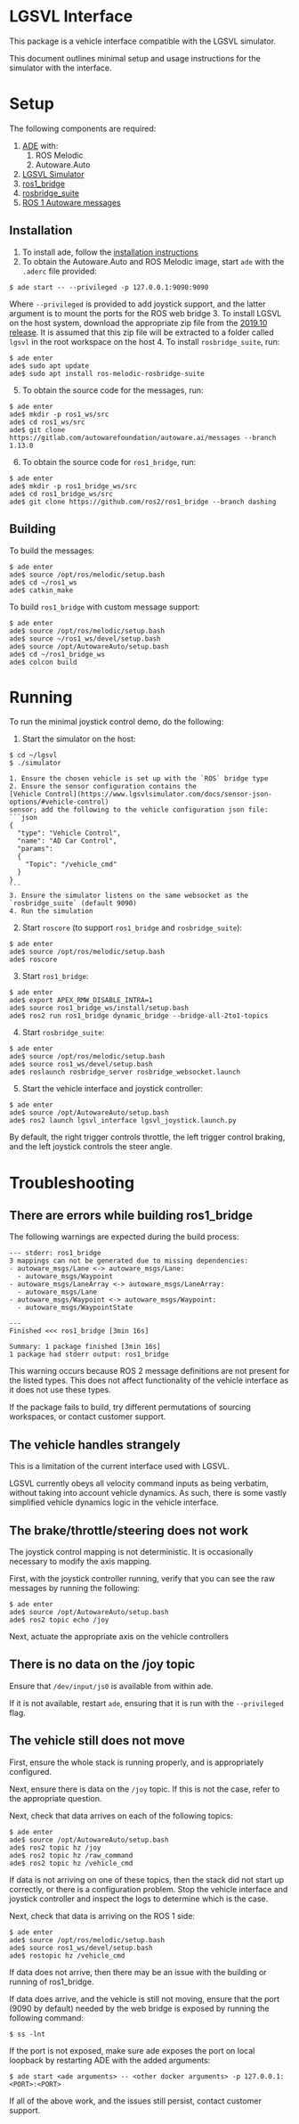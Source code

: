 LGSVL Interface
===============


This package is a vehicle interface compatible with the LGSVL simulator.

This document outlines minimal setup and usage instructions for the simulator with the interface.

# Setup

The following components are required:

1. [ADE](https://ade-cli.readthedocs.io/en/latest/install.html) with:
    1. ROS Melodic
    2. Autoware.Auto
2. [LGSVL Simulator](https://github.com/lgsvl/simulator/releases/tag/2019.10)
3. [ros1_bridge](https://github.com/ros2/ros1_bridge)
4. [rosbridge_suite](http://wiki.ros.org/rosbridge_suite/Tutorials/RunningRosbridge)
5. [ROS 1 Autoware messages](https://gitlab.com/autowarefoundation/autoware.ai/messages)

## Installation

1. To install ade, follow
the [installation instructions](https://ade-cli.readthedocs.io/en/latest/install.html)
2. To obtain the Autoware.Auto and ROS Melodic image, start `ade` with the `.aderc` file
provided:
```
$ ade start -- --privileged -p 127.0.0.1:9090:9090
```
Where `--privileged` is provided to add joystick support, and the latter argument is to mount the
ports for the ROS web bridge
3. To install LGSVL on the host system, download the appropriate zip file from the
[2019.10 release](https://github.com/lgsvl/simulator/releases/tag/2019.10). It is assumed that this
zip file will be extracted to a folder called `lgsvl` in the root workspace on the host
4. To install `rosbridge_suite`, run:
```
$ ade enter
ade$ sudo apt update
ade$ sudo apt install ros-melodic-rosbridge-suite
```
5. To obtain the source code for the messages, run:
```
$ ade enter
ade$ mkdir -p ros1_ws/src
ade$ cd ros1_ws/src
ade$ git clone https://gitlab.com/autowarefoundation/autoware.ai/messages --branch 1.13.0
```
6. To obtain the source code for `ros1_bridge`, run:
```
$ ade enter
ade$ mkdir -p ros1_bridge_ws/src
ade$ cd ros1_bridge_ws/src
ade$ git clone https://github.com/ros2/ros1_bridge --branch dashing
```

## Building

To build the messages:

```
$ ade enter
ade$ source /opt/ros/melodic/setup.bash
ade$ cd ~/ros1_ws
ade$ catkin_make
```

To build `ros1_bridge` with custom message support:

```
$ ade enter
ade$ source /opt/ros/melodic/setup.bash
ade$ source ~/ros1_ws/devel/setup.bash
ade$ source /opt/AutowareAuto/setup.bash
ade$ cd ~/ros1_bridge_ws
ade$ colcon build
```

# Running

To run the minimal joystick control demo, do the following:

1. Start the simulator on the host:
```
$ cd ~/lgsvl
$ ./simulator
```
    1. Ensure the chosen vehicle is set up with the `ROS` bridge type
    2. Ensure the sensor configuration contains the
    [Vehicle Control](https://www.lgsvlsimulator.com/docs/sensor-json-options/#vehicle-control)
    sensor; add the following to the vehicle configuration json file:
    ```json
    {
      "type": "Vehicle Control",
      "name": "AD Car Control",
      "params":
      {
        "Topic": "/vehicle_cmd"
      }
    }
    ```
    3. Ensure the simulator listens on the same websocket as the `rosbridge_suite` (default 9090)
    4. Run the simulation
2. Start `roscore` (to support `ros1_bridge` and `rosbridge_suite`):
```
$ ade enter
ade$ source /opt/ros/melodic/setup.bash
ade$ roscore
```
3. Start `ros1_bridge`:
```
$ ade enter
ade$ export APEX_RMW_DISABLE_INTRA=1
ade$ source ros1_bridge_ws/install/setup.bash
ade$ ros2 run ros1_bridge dynamic_bridge --bridge-all-2to1-topics
```
4. Start `rosbridge_suite`:
```
$ ade enter
ade$ source /opt/ros/melodic/setup.bash
ade$ source ros1_ws/devel/setup.bash
ade$ roslaunch rosbridge_server rosbridge_websocket.launch
```
5. Start the vehicle interface and joystick controller:
```
$ ade enter
ade$ source /opt/AutowareAuto/setup.bash
ade$ ros2 launch lgsvl_interface lgsvl_joystick.launch.py
```

By default, the right trigger controls throttle, the left trigger control braking, and the left
joystick controls the steer angle.

# Troubleshooting

## There are errors while building ros1_bridge

The following warnings are expected during the build process:

```
--- stderr: ros1_bridge
3 mappings can not be generated due to missing dependencies:
- autoware_msgs/Lane <-> autoware_msgs/Lane:
  - autoware_msgs/Waypoint
- autoware_msgs/LaneArray <-> autoware_msgs/LaneArray:
  - autoware_msgs/Lane
- autoware_msgs/Waypoint <-> autoware_msgs/Waypoint:
  - autoware_msgs/WaypointState

---
Finished <<< ros1_bridge [3min 16s]

Summary: 1 package finished [3min 16s]
1 package had stderr output: ros1_bridge

```

This warning occurs because ROS 2 message definitions are not present for the listed types. This
does not affect functionality of the vehicle interface as it does not use these types.

If the package fails to build, try different permutations of sourcing workspaces, or contact
customer support.

## The vehicle handles strangely

This is a limitation of the current interface used with LGSVL.

LGSVL currently obeys all velocity command inputs as being verbatim, without taking into account
vehicle dynamics. As such, there is some vastly simplified vehicle dynamics logic in the vehicle
interface.

## The brake/throttle/steering does not work

The joystick control mapping is not deterministic. It is occasionally necessary to modify the axis
mapping.

First, with the joystick controller running, verify that you can see the raw messages by running
the following:

```
$ ade enter
ade$ source /opt/AutowareAuto/setup.bash
ade$ ros2 topic echo /joy
```

Next, actuate the appropriate axis on the vehicle controllers

## There is no data on the /joy topic

Ensure that `/dev/input/js0` is available from within ade.

If it is not available, restart `ade`, ensuring that it is run with the `--privileged` flag.

## The vehicle still does not move

First, ensure the whole stack is running properly, and is appropriately configured.

Next, ensure there is data on the `/joy` topic. If this is not the case, refer to the appropriate
question.

Next, check that data arrives on each of the following topics:

```
$ ade enter
ade$ source /opt/AutowareAuto/setup.bash
ade$ ros2 topic hz /joy
ade$ ros2 topic hz /raw_command
ade$ ros2 topic hz /vehicle_cmd
```

If data is not arriving on one of these topics, then the stack did not start up correctly, or there
is a configuration problem. Stop the vehicle interface and joystick controller and inspect the logs
to determine which is the case.

Next, check that data is arriving on the ROS 1 side:

```
$ ade enter
ade$ source /opt/ros/melodic/setup.bash
ade$ source ros1_ws/devel/setup.bash
ade$ rostopic hz /vehicle_cmd
```

If data does not arrive, then there may be an issue with the building or running of ros1_bridge.

If data does arrive, and the vehicle is still not moving, ensure that the port (9090 by default)
needed by the web bridge is exposed by running the following command:

```
$ ss -lnt
```

If the port is not exposed, make sure ade exposes the port on local loopback by restarting ADE with
the added arguments:

```
$ ade start <ade arguments> -- <other docker arguments> -p 127.0.0.1:<PORT>:<PORT>
```

If all of the above work, and the issues still persist, contact customer support.
